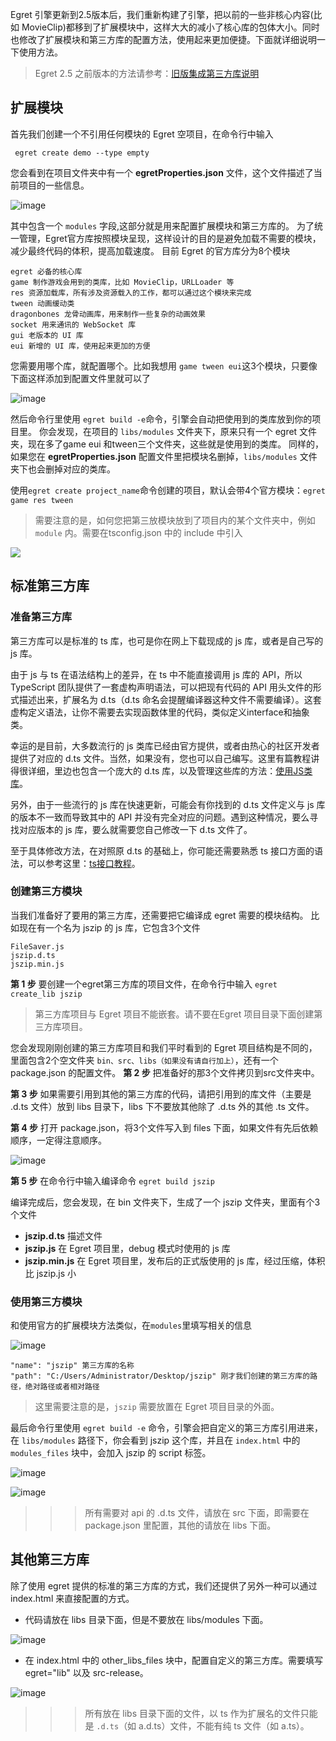 Egret 引擎更新到2.5版本后，我们重新构建了引擎，把以前的一些非核心内容(比如 MovieClip)都移到了扩展模块中，这样大大的减小了核心库的包体大小。同时也修改了扩展模块和第三方库的配置方法，使用起来更加便捷。下面就详细说明一下使用方法。

> Egret 2.5 之前版本的方法请参考：[旧版集成第三方库说明](http://edn.egret.com/cn20/index.php/article/index/id/172)

## 扩展模块
首先我们创建一个不引用任何模块的 Egret 空项目，在命令行中输入

``` egret create demo --type empty```

您会看到在项目文件夹中有一个 **egretProperties.json** 文件，这个文件描述了当前项目的一些信息。

![image](5608b859b8b84.png)

其中包含一个 ```modules``` 字段,这部分就是用来配置扩展模块和第三方库的。
为了统一管理，Egret官方库按照模块呈现，这样设计的目的是避免加载不需要的模块，减少最终代码的体积，提高加载速度。
目前 Egret 的官方库分为8个模块
~~~
egret 必备的核心库
game 制作游戏会用到的类库，比如 MovieClip，URLLoader 等
res 资源加载库，所有涉及资源载入的工作，都可以通过这个模块来完成
tween 动画缓动类
dragonbones 龙骨动画库，用来制作一些复杂的动画效果
socket 用来通讯的 WebSocket 库
gui 老版本的 UI 库
eui 新增的 UI 库，使用起来更加的方便
~~~
您需要用哪个库，就配置哪个。比如我想用 ```game tween eui```这3个模块，只要像下面这样添加到配置文件里就可以了

![image](5608b859ddbce.png)

然后命令行里使用 ```egret build -e```命令，引擎会自动把使用到的类库放到你的项目里。
你会发现，在项目的 ```libs/modules``` 文件夹下，原来只有一个 egret 文件夹，现在多了game eui 和tween三个文件夹，这些就是使用到的类库。
同样的，如果您在 **egretProperties.json** 配置文件里把模块名删掉，```libs/modules``` 文件夹下也会删掉对应的类库。

使用```egret create project_name```命令创建的项目，默认会带4个官方模块：```egret game res tween```

> 需要注意的是，如何您把第三放模块放到了项目内的某个文件夹中，例如 `module` 内。需要在tsconfig.json 中的 include 中引入

![](m01.png)


## 标准第三方库
### 准备第三方库
第三方库可以是标准的 ts 库，也可是你在网上下载现成的 js 库，或者是自己写的 js 库。

由于 js 与 ts 在语法结构上的差异，在 ts 中不能直接调用 js 库的 API，所以TypeScript 团队提供了一套虚构声明语法，可以把现有代码的 API 用头文件的形式描述出来，扩展名为 d.ts（d.ts 命名会提醒编译器这种文件不需要编译）。这套虚构定义语法，让你不需要去实现函数体里的代码，类似定义interface和抽象类。

幸运的是目前，大多数流行的 js 类库已经由官方提供，或者由热心的社区开发者提供了对应的 d.ts 文件。当然，如果没有，您也可以自己编写。这里有篇教程讲得很详细，里边也包含一个庞大的 d.ts 库，以及管理这些库的方法：[使用JS类库](https://github.com/vilic/typescript-guide/blob/adaaef2281150e57657e5b67368f592a968fad8f/%E5%85%A5%E9%97%A8%E6%8C%87%E5%8D%97/%E4%BD%BF%E7%94%A8JS%E7%B1%BB%E5%BA%93.md)。

另外，由于一些流行的 js 库在快速更新，可能会有你找到的 d.ts 文件定义与 js 库的版本不一致而导致其中的 API 并没有完全对应的问题。遇到这种情况，要么寻找对应版本的 js 库，要么就需要您自己修改一下 d.ts 文件了。

至于具体修改方法，在对照原 d.ts 的基础上，你可能还需要熟悉 ts 接口方面的语法，可以参考这里：[ts接口教程](http://bbs.egret-labs.org/thread-885-1-1.html)。

### 创建第三方模块
当我们准备好了要用的第三方库，还需要把它编译成 egret 需要的模块结构。
比如现在有一个名为 jszip 的 js 库，它包含3个文件
~~~
FileSaver.js
jszip.d.ts
jszip.min.js
~~~
**第 1 步** 要创建一个egret第三方库的项目文件，在命令行中输入
```egret create_lib jszip```

>第三方库项目与 Egret 项目不能嵌套。请不要在Egret 项目目录下面创建第三方库项目。

您会发现刚刚创建的第三方库项目和我们平时看到的 Egret 项目结构是不同的，里面包含2个空文件夹 ```bin、src、libs（如果没有请自行加上）```，还有一个 package.json 的配置文件。
**第 2 步** 把准备好的那3个文件拷贝到src文件夹中。

**第 3 步** 如果需要引用到其他的第三方库的代码，请把引用到的库文件（主要是 .d.ts 文件）放到 libs 目录下，libs 下不要放其他除了 .d.ts 外的其他 .ts 文件。

**第 4 步** 打开 package.json，将3个文件写入到 files 下面，如果文件有先后依赖顺序，一定得注意顺序。

![image](5608b85a0a235.png)

**第 5 步** 在命令行中输入编译命令
```egret build jszip```

编译完成后，您会发现，在 bin 文件夹下，生成了一个 jszip 文件夹，里面有个3个文件

* **jszip.d.ts** 描述文件
* **jszip.js**  在 Egret 项目里，debug 模式时使用的 js 库
* **jszip.min.js** 在 Egret 项目里，发布后的正式版使用的 js 库，经过压缩，体积比 jszip.js 小

### 使用第三方模块
和使用官方的扩展模块方法类似，在`modules`里填写相关的信息

![image](5608b85a27dff.png)

~~~
"name": "jszip" 第三方库的名称
"path": "C:/Users/Administrator/Desktop/jszip" 刚才我们创建的第三方库的路径，绝对路径或者相对路径
~~~

> 这里需要注意的是，`jszip` 需要放置在 Egret 项目目录的外面。

最后命令行里使用 ```egret build -e``` 命令，引擎会把自定义的第三方库引用进来，在 ```libs/modules``` 路径下，你会看到 jszip 这个库，并且在 ```index.html``` 中的 ```modules_files``` 块中，会加入 jszip 的 script 标签。

![image](5608b85a828d5.png)

![image](5608b85a5880b.png)

>>> 所有需要对 api 的 .d.ts 文件，请放在 src 下面，即需要在 package.json 里配置，其他的请放在 libs 下面。

## 其他第三方库
除了使用 egret 提供的标准的第三方库的方式，我们还提供了另外一种可以通过 index.html 来直接配置的方式。

* 代码请放在 libs 目录下面，但是不要放在 libs/modules 下面。

![image](5608b859a4745.png)

* 在 index.html 中的 other_libs_files 块中，配置自定义的第三方库。需要填写 egret="lib" 以及 src-release。

![image](5608b8596eed9.png)

>>> 所有放在 libs 目录下面的文件，以 ts 作为扩展名的文件只能是 ```.d.ts```（如 a.d.ts）文件，不能有纯 ts 文件（如 a.ts）。